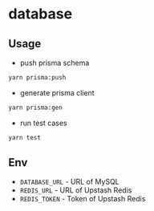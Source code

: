 # database

## Usage

- push prisma schema

```bash
yarn prisma:push
```

- generate prisma client

```bash
yarn prisma:gen
```

- run test cases

```bash
yarn test
```

## Env

- `DATABASE_URL` - URL of MySQL
- `REDIS_URL` - URL of Upstash Redis
- `REDIS_TOKEN` - Token of Upstash Redis
